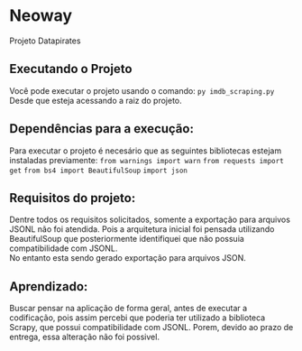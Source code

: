 # Neoway
Projeto Datapirates

## Executando o Projeto

Você pode executar o projeto usando o comando: 
    `py imdb_scraping.py` 
Desde que esteja acessando a raiz do projeto. 

## Dependências para a execução: 
  
Para executar o projeto é necesário que as seguintes bibliotecas estejam instaladas previamente:
    `from warnings import warn`
    `from requests import get`
    `from bs4 import BeautifulSoup`
    `import json`

## Requisitos do projeto:

Dentre todos os requisitos solicitados, somente a exportação para arquivos JSONL não foi atendida. Pois a arquitetura inicial foi pensada utilizando BeautifulSoup que posteriormente identifiquei que não possuia compatibilidade com JSONL.  
No entanto esta sendo gerado exportação para arquivos JSON. 

## Aprendizado: 

Buscar pensar na aplicação de forma geral, antes de executar a  codificação, pois assim percebi que poderia ter utilizado a biblioteca Scrapy, que possui compatibilidade com JSONL. 
Porem, devido ao prazo de entrega, essa alteração não foi possivel. 
